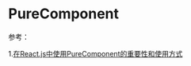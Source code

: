 # PureComponent

参考：

1.[在React.js中使用PureComponent的重要性和使用方式](https://www.zcfy.cc/article/why-and-how-to-use-purecomponent-in-react-js-60devs-2344.html)
